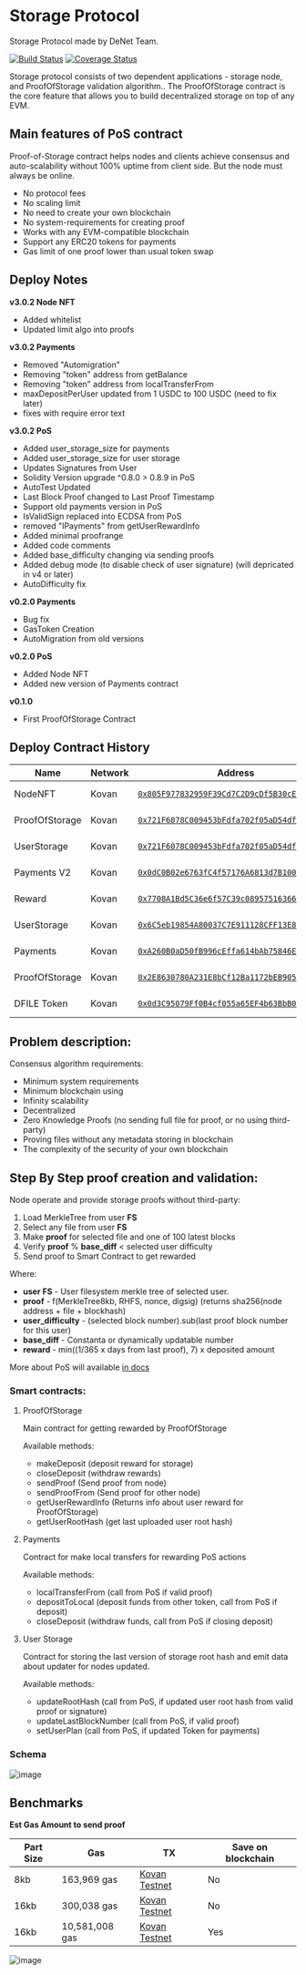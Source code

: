 # Storage Protocol

Storage Protocol made by DeNet Team.

[![Build Status](https://github.com/denetpro/storage-protocol/workflows/CI/badge.svg)](https://github.com/denetpro/storage-protocol/actions)
[![Coverage Status](https://coveralls.io/repos/github/denetpro/storage-protocol/badge.svg?branch=to-deploy)](https://coveralls.io/github/denetpro/storage-protocol/?branch=to-deploy)

Storage protocol consists of two dependent applications - storage node, and ProofOfStorage validation algorithm.. The ProofOfStorage contract is the core feature that allows you to build decentralized storage on top of any EVM.

## Main features of PoS contract

Proof-of-Storage contract helps nodes and clients achieve consensus and auto-scalability without 100% uptime from client side. But the node must always be online.

- No protocol fees
- No scaling limit
- No need to create your own blockchain
- No system-requirements for creating proof 
- Works with any EVM-compatible blockchain
- Support any ERC20 tokens for payments
- Gas limit of one proof lower than usual token swap

## Deploy Notes

**v3.0.2 Node NFT**
- Added whitelist
- Updated limit algo into proofs

**v3.0.2 Payments**
- Removed "Automigration"
- Removing "token" address from getBalance
- Removing "token" address from localTransferFrom
- maxDepositPerUser updated from 1 USDC to 100 USDC (need to fix later)
- fixes with require error text

**v3.0.2 PoS**
- Added user_storage_size for payments
- Added user_storage_size for user storage
- Updates Signatures from User
- Solidity Version upgrade ^0.8.0 > 0.8.9 in PoS
- AutoTest Updated
- Last Block Proof changed to Last Proof Timestamp
- Support old payments version in PoS
- IsValidSign replaced into ECDSA from PoS
- removed "IPayments" from getUserRewardInfo 
- Added minimal proofrange
- Added code comments
- Added base_difficulty changing via sending proofs
- Added debug mode (to disable check of user signature) (will depricated in v4 or later)
- AutoDifficulty fix 

**v0.2.0 Payments**
- Bug fix
- GasToken Creation
- AutoMigration from old versions

**v0.2.0 PoS**
- Added Node NFT
- Added new version of Payments contract

**v0.1.0**
- First ProofOfStorage Contract

## Deploy Contract History

Name|Network|Address|Updated|Status
|---|---|---|---|---|
|NodeNFT|Kovan|[`0x805F977832959F39Cd7C2D9cDf5B30cE5A560d16`](https://kovan.etherscan.io/address/0x805F977832959F39Cd7C2D9cDf5B30cE5A560d16)|2021-12-21|V3.0.2
|ProofOfStorage|Kovan|[`0x721F6078C009453bFdfa702f05aD54df7900B0eA`](https://kovan.etherscan.io/address/0x721F6078C009453bFdfa702f05aD54df7900B0eA)|2021-12-20|V3.0.2
|UserStorage|Kovan|[`0x721F6078C009453bFdfa702f05aD54df7900B0eA`](https://kovan.etherscan.io/address/0x0dC0B02e6763fC4f57176A6813d7B100C169AcC1)|2021-12-20|V3.0.2
|Payments V2| Kovan|[`0x0dC0B02e6763fC4f57176A6813d7B100C169AcC1`](https://kovan.etherscan.io/address0x98329d51486C0A942fCb3fAE5A0a18E05708cdc0)|2021-09-09|V0.3.0
|Reward|Kovan|[`0x7708A1Bd5C36e6f57C39c089575163662B35Ea94`](https://kovan.etherscan.io)|2021-09-15|V0.3.0
|UserStorage|Kovan|[`0x6C5eb19854A80037C7E911128CFF13E81841A40F`](https://kovan.etherscan.io/address/0x6C5eb19854A80037C7E911128CFF13E81841A40F)|2021-05-26|V0.1.0
|Payments|Kovan|[`0xA260B0aD50fB996cEffa614bAb75846E06991622`](https://kovan.etherscan.io/address/0xA260B0aD50fB996cEffa614bAb75846E06991622)|2021-07-02|V0.1.0
ProofOfStorage|Kovan|[`0x2E8630780A231E8bCf12Ba1172bEB9055deEBF8B`](https://kovan.etherscan.io/address/0x2E8630780A231E8bCf12Ba1172bEB9055deEBF8B)|2021-05-22|V0.1.0
|DFILE Token|Kovan|[`0x0d3C95079Ff0B4cf055a65EF4b63BbB047456848`](https://kovan.etherscan.io/address/0x0d3C95079Ff0B4cf055a65EF4b63BbB047456848)|2021-05-21|V0.1.0


## Problem description:

Consensus algorithm requirements:

- Minimum system requirements
- Minimum blockchain using
- Infinity scalability 
- Decentralized 
- Zero Knowledge Proofs (no sending full file for proof, or no using third-party)
- Proving files without any metadata storing in blockchain
- The complexity of the security of your own blockchain

## Step By Step proof creation and validation:

Node operate and provide storage proofs without third-party:

1. Load MerkleTree from user **FS**
2. Select any file from user **FS**
3. Make **proof** for selected file and one of 100 latest blocks
4. Verify **proof** % **base_diff** < selected user difficulty
5. Send proof to Smart Contract to get rewarded

Where:

- **user FS** - User filesystem merkle tree of selected user.
- **proof** - f(MerkleTree8kb, RHFS, nonce, digsig) (returns sha256(node address + file + blockhash)
- **user_difficulty** - (selected block number).sub(last proof block number for this user)
- **base_diff** - Constanta or dynamically updatable number
- **reward** - min((1/365 x days from last proof), 7) x deposited amount

More about PoS will available [in docs](/docs/digital%20paper.pdf)

### Smart contracts:

1. ProofOfStorage

    Main contract for getting rewarded by ProofOfStorage

    Available methods:

    - makeDeposit (deposit reward for storage)
    - closeDeposit (withdraw rewards)
    - sendProof (Send proof from node)
    - sendProofFrom (Send proof for other node)
    - getUserRewardInfo (Returns info about user reward for ProofOfStorage)
    - getUserRootHash (get last uploaded user root hash)

2. Payments

    Contract for make local transfers for rewarding PoS actions

    Available methods:

    - localTransferFrom (call from PoS if valid proof)
    - depositToLocal (deposit funds from other token, call from PoS if deposit)
    - closeDeposit (withdraw funds, call from PoS if closing deposit)

3. User Storage

    Contract for storing the last version of storage root hash and emit data about updater for nodes updated.

    Available methods:

    - updateRootHash (call from PoS, if updated user root hash from valid proof or signature)
    - updateLastBlockNumber (call from PoS, if valid proof)
    - setUserPlan (call from PoS, if updated Token for payments)

### Schema

![image](https://user-images.githubusercontent.com/9944728/130633580-071a0333-bb7b-4381-b8fc-6d386cb4154a.png)

## Benchmarks

**Est Gas Amount to send proof**

|Part Size|Gas|TX|Save on blockchain|
|---|---|---|---|
|8kb|163,969 gas|[Kovan Testnet](https://kovan.etherscan.io/tx/0xeeac74efd55becef0c70d4f0e599d37c43a848bcf2fbd6527f356e1e21282607)|No|
|16kb|300,038 gas|[Kovan Testnet](https://kovan.etherscan.io/tx/0xf48703c458954ba0e4609f18dce721a24a003db68565a9f354472e4edf687113)|No|
|16kb|10,581,008 gas|[Kovan Testnet](https://kovan.etherscan.io/tx/0xcdca6a4c3b8db736a4c75925255423bdffeddd4b12c38f3e68caa5b083c8f7fe)|Yes|

![image](https://user-images.githubusercontent.com/9944728/130641639-c150d81b-2090-4945-8949-82a2d8a5ffaf.png)
